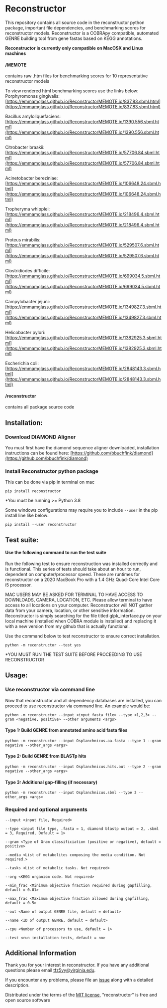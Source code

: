 # Reconstructor
This repository contains all source code in the reconstructor python package, important file dependencies, and benchmarking scores for reconstructor models. Reconstructor is a COBRApy compatible, automated GENRE building tool from gene fastas based on KEGG annotations.

****Reconstructor is currently only compatible on MacOSX and Linux machines****

#### /MEMOTE
contains raw .htm files for benchmarking scores for 10 representative reconstructor models

To view rendered html benchmarking scores use the links below: 
Porphyromonas gingivalis: [https://emmamglass.github.io/ReconstructorMEMOTE.io/837.83.sbml.html](https://emmamglass.github.io/ReconstructorMEMOTE.io/837.83.sbml.html)

Bacillus amyloliquefaciens: [https://emmamglass.github.io/ReconstructorMEMOTE.io/1390.556.sbml.html](https://emmamglass.github.io/ReconstructorMEMOTE.io/1390.556.sbml.html)

Citrobacter braakii: [https://emmamglass.github.io/ReconstructorMEMOTE.io/57706.84.sbml.html](https://emmamglass.github.io/ReconstructorMEMOTE.io/57706.84.sbml.html)

Acinetobacter bereziniae: [https://emmamglass.github.io/ReconstructorMEMOTE.io/106648.24.sbml.html](https://emmamglass.github.io/ReconstructorMEMOTE.io/106648.24.sbml.html)

Tropheryma whipplei: [https://emmamglass.github.io/ReconstructorMEMOTE.io/218496.4.sbml.html](https://emmamglass.github.io/ReconstructorMEMOTE.io/218496.4.sbml.html)

Proteus mirabilis: [https://emmamglass.github.io/ReconstructorMEMOTE.io/529507.6.sbml.html](https://emmamglass.github.io/ReconstructorMEMOTE.io/529507.6.sbml.html)

Clostridiodes difficile: [https://emmamglass.github.io/ReconstructorMEMOTE.io/699034.5.sbml.html](https://emmamglass.github.io/ReconstructorMEMOTE.io/699034.5.sbml.html)

Campylobacter jejuni: [https://emmamglass.github.io/ReconstructorMEMOTE.io/1349827.3.sbml.html](https://emmamglass.github.io/ReconstructorMEMOTE.io/1349827.3.sbml.html)

Helicobacter pylori: [https://emmamglass.github.io/ReconstructorMEMOTE.io/1382925.3.sbml.html](https://emmamglass.github.io/ReconstructorMEMOTE.io/1382925.3.sbml.html)

Escherichia coli: [https://emmamglass.github.io/ReconstructorMEMOTE.io/2848143.3.sbml.html](https://emmamglass.github.io/ReconstructorMEMOTE.io/2848143.3.sbml.html)


#### /reconstructor
contains all package source code

## Installation:
### Download DIAMOND Aligner
You must first have the diamond sequence aligner downloaded, installation instructions can be found here: [https://github.com/bbuchfink/diamond](https://github.com/bbuchfink/diamond)

### Install Reconstructor python package
This can be done via pip in terminal on mac

```
pip install reconstructor
```

*You must be running >= Python 3.8

Some windows configurations may require you to include ``` --user ``` in the pip install line like below:
```
pip install --user reconstructor
```

## Test suite:
#### Use the following command to run the test suite
Run the following test to ensure reconstruction was installed correctly and is functional. This series of tests should take about an hour to run, dependent on computer/processor speed. These are runtimes for reconstructor on a 2020 MacBook Pro with a 1.4 GHz Quad-Core Intel Core i5 processor.

MAC USERS MAY BE ASKED FOR TERMINAL TO HAVE ACCESS TO DOWNLOADS, CAMERA, LOCATION, ETC. Please allow terminal to have access to all locations on your computer. Reconstructor will NOT gather data from your camera, location, or other sensitive information. Reconstructor is simply searching for the file titled glpk_interface.py on your local machine (installed when COBRA module is installed) and replacing it with a new version from my github that is actually functional.

Use the command below to test reconstructor to ensure correct installation. 

```
python -m reconstructor --test yes
```
*YOU MUST RUN THE TEST SUITE BEFORE PROCEEDING TO USE RECONSTRUCTOR

## Usage:
### Use reconstructor via command line
Now that reconstructor and all dependency databases are installed, you can proceed to use reconstructor via command line. An example would be:
```
python -m reconstructor --input <input fasta file> --type <1,2,3> --gram <negative, positive> --other arguments <args>
```
#### Type 1: Build GENRE from annotated amino acid fasta files
```
python -m reconstructor --input Osplanchnicus.aa.fasta --type 1 --gram negative --other_args <args>
```

#### Type 2: Build GENRE from BLASTp hits
```
python -m reconstructor --input Osplanchnicus.hits.out --type 2 --gram negative --other_args <args>
```

#### Type 3: Additional gap-filling (if necessary)
```
python -m reconstructor --input Osplanchnicus.sbml --type 3 --other_args <args>
```
### Required and optional arguments
```
--input <input file, Required>
```
```
--type <input file type, .fasta = 1, diamond blastp output = 2, .sbml = 3, Required, Default = 1> 
```
```
--gram <Type of Gram classificiation (positive or negative), default = positive>
```
```
--media <List of metabolites composing the media condition. Not required.>
```
```
--tasks <List of metabolic tasks. Not required>
```
```
--org <KEGG organism code. Not required>
```
```
--min_frac <Minimum objective fraction required during gapfilling, default = 0.01>
```
```
--max_frac <Maximum objective fraction allowed during gapfilling, default = 0.5>
```
```
--out <Name of output GENRE file, default = default>
```
```
--name <ID of output GENRE, default = default>
```
```
--cpu <Number of processors to use, default = 1>
```

```
--test <run installation tests, default = no>
```
## Additional Information
Thank you for your interest in reconstructor. If you have any additional questions please email tfz5vy@virginia.edu.

If you encounter any problems, please file an [issue](https://github.com/emmamglass/reconstructor/issues) along with a detailed description.

Distributed under the terms of the [MIT license](https://github.com/emmamglass/reconstructor/blob/main/reconstructor/LICENSE), "reconstructor" is free and open source software
